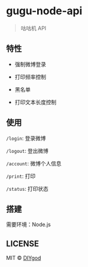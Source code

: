 # gugu-node-api

> 咕咕机 API

## 特性

- 强制微博登录

- 打印频率控制

- 黑名单

- 打印文本长度控制

## 使用

`/login`: 登录微博

`/logout`: 登出微博

`/account`: 微博个人信息

`/print`: 打印

`/status`: 打印状态

## 搭建

需要环境：Node.js

## LICENSE

MIT © [DIYgod](http://github.com/DIYgod)